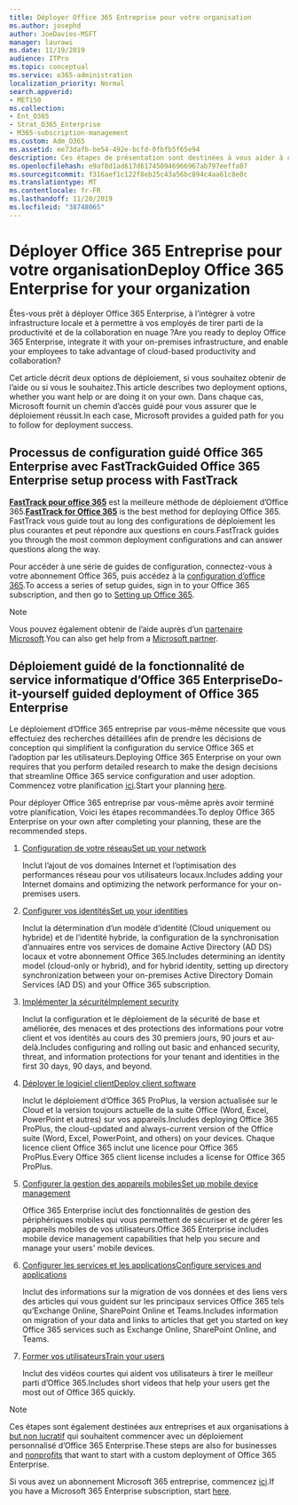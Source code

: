 ```yaml
---
title: Déployer Office 365 Entreprise pour votre organisation
ms.author: josephd
author: JoeDavies-MSFT
manager: laurawi
ms.date: 11/19/2019
audience: ITPro
ms.topic: conceptual
ms.service: o365-administration
localization_priority: Normal
search.appverid:
- MET150
ms.collection:
- Ent_O365
- Strat_O365_Enterprise
- M365-subscription-management
ms.custom: Adm_O365
ms.assetid: ee73dafb-be54-492e-bcfd-0fbfb5f65e94
description: Ces étapes de présentation sont destinées à vous aider à configurer votre réseau, à créer vos identités, à déployer Office 365 ProPlus, à migrer vos données et à aider les personnes de votre organisation à utiliser Office 365.
ms.openlocfilehash: e9af8d1ad617d617450946966967ab797eeffa07
ms.sourcegitcommit: f316aef1c122f8eb25c43a56bc894c4aa61c8e0c
ms.translationtype: MT
ms.contentlocale: fr-FR
ms.lasthandoff: 11/20/2019
ms.locfileid: "38748065"
---
```

# <a name="deploy-office-365-enterprise-for-your-organization"></a><span data-ttu-id="1f146-103">Déployer Office 365 Entreprise pour votre organisation</span><span class="sxs-lookup"><span data-stu-id="1f146-103">Deploy Office 365 Enterprise for your organization</span></span>

<span data-ttu-id="1f146-104">Êtes-vous prêt à déployer Office 365 Enterprise, à l’intégrer à votre infrastructure locale et à permettre à vos employés de tirer parti de la productivité et de la collaboration en nuage ?</span><span class="sxs-lookup"><span data-stu-id="1f146-104">Are you ready to deploy Office 365 Enterprise, integrate it with your on-premises infrastructure, and enable your employees to take advantage of cloud-based productivity and collaboration?</span></span>

<span data-ttu-id="1f146-105">Cet article décrit deux options de déploiement, si vous souhaitez obtenir de l’aide ou si vous le souhaitez.</span><span class="sxs-lookup"><span data-stu-id="1f146-105">This article describes two deployment options, whether you want help or are doing it on your own.</span></span> <span data-ttu-id="1f146-106">Dans chaque cas, Microsoft fournit un chemin d’accès guidé pour vous assurer que le déploiement réussit.</span><span class="sxs-lookup"><span data-stu-id="1f146-106">In each case, Microsoft provides a guided path for you to follow for deployment success.</span></span>

## <a name="guided-office-365-enterprise-setup-process-with-fasttrack"></a><span data-ttu-id="1f146-107">Processus de configuration guidé Office 365 Enterprise avec FastTrack</span><span class="sxs-lookup"><span data-stu-id="1f146-107">Guided Office 365 Enterprise setup process with FastTrack</span></span>

<span data-ttu-id="1f146-108">**[FastTrack pour office 365](https://docs.microsoft.com/fasttrack/O365-fasttrack-benefit-for-office-365)** est la meilleure méthode de déploiement d’Office 365.</span><span class="sxs-lookup"><span data-stu-id="1f146-108">**[FastTrack for Office 365](https://docs.microsoft.com/fasttrack/O365-fasttrack-benefit-for-office-365)** is the best method for deploying Office 365.</span></span> <span data-ttu-id="1f146-109">FastTrack vous guide tout au long des configurations de déploiement les plus courantes et peut répondre aux questions en cours.</span><span class="sxs-lookup"><span data-stu-id="1f146-109">FastTrack guides you through the most common deployment configurations and can answer questions along the way.</span></span> 

<span data-ttu-id="1f146-110">Pour accéder à une série de guides de configuration, connectez-vous à votre abonnement Office 365, puis accédez à la [configuration d’office 365](https://aka.ms/o365fasttrack).</span><span class="sxs-lookup"><span data-stu-id="1f146-110">To access a series of setup guides, sign in to your Office 365 subscription, and then go to [Setting up Office 365](https://aka.ms/o365fasttrack).</span></span>

>[!Note]
><span data-ttu-id="1f146-111">Vous pouvez également obtenir de l’aide auprès d’un [partenaire Microsoft](https://www.microsoft.com/solution-providers/home).</span><span class="sxs-lookup"><span data-stu-id="1f146-111">You can also get help from a [Microsoft partner](https://www.microsoft.com/solution-providers/home).</span></span>
>

## <a name="do-it-yourself-guided-deployment-of-office-365-enterprise"></a><span data-ttu-id="1f146-112">Déploiement guidé de la fonctionnalité de service informatique d’Office 365 Enterprise</span><span class="sxs-lookup"><span data-stu-id="1f146-112">Do-it-yourself guided deployment of Office 365 Enterprise</span></span>

<span data-ttu-id="1f146-113">Le déploiement d’Office 365 entreprise par vous-même nécessite que vous effectuiez des recherches détaillées afin de prendre les décisions de conception qui simplifient la configuration du service Office 365 et l’adoption par les utilisateurs.</span><span class="sxs-lookup"><span data-stu-id="1f146-113">Deploying Office 365 Enterprise on your own requires that you perform detailed research to make the design decisions that streamline Office 365 service configuration and user adoption.</span></span> <span data-ttu-id="1f146-114">Commencez votre planification [ici](get-your-organization-ready-for-office-365.md).</span><span class="sxs-lookup"><span data-stu-id="1f146-114">Start your planning [here](get-your-organization-ready-for-office-365.md).</span></span>

<span data-ttu-id="1f146-115">Pour déployer Office 365 entreprise par vous-même après avoir terminé votre planification, Voici les étapes recommandées.</span><span class="sxs-lookup"><span data-stu-id="1f146-115">To deploy Office 365 Enterprise on your own after completing your planning, these are the recommended steps.</span></span>

1. [<span data-ttu-id="1f146-116">Configuration de votre réseau</span><span class="sxs-lookup"><span data-stu-id="1f146-116">Set up your network</span></span>](set-up-network-for-office-365.md)

   <span data-ttu-id="1f146-117">Inclut l’ajout de vos domaines Internet et l’optimisation des performances réseau pour vos utilisateurs locaux.</span><span class="sxs-lookup"><span data-stu-id="1f146-117">Includes adding your Internet domains and optimizing the network performance for your on-premises users.</span></span>
 
2. [<span data-ttu-id="1f146-118">Configurer vos identités</span><span class="sxs-lookup"><span data-stu-id="1f146-118">Set up your identities</span></span>](protect-your-global-administrator-accounts.md)

   <span data-ttu-id="1f146-119">Inclut la détermination d’un modèle d’identité (Cloud uniquement ou hybride) et de l’identité hybride, la configuration de la synchronisation d’annuaires entre vos services de domaine Active Directory (AD DS) locaux et votre abonnement Office 365.</span><span class="sxs-lookup"><span data-stu-id="1f146-119">Includes determining an identity model (cloud-only or hybrid), and for hybrid identity, setting up directory synchronization between your on-premises Active Directory Domain Services (AD DS) and your Office 365 subscription.</span></span>

3. [<span data-ttu-id="1f146-120">Implémenter la sécurité</span><span class="sxs-lookup"><span data-stu-id="1f146-120">Implement security</span></span>](https://docs.microsoft.com/office365/securitycompliance/security-roadmap)

   <span data-ttu-id="1f146-121">Inclut la configuration et le déploiement de la sécurité de base et améliorée, des menaces et des protections des informations pour votre client et vos identités au cours des 30 premiers jours, 90 jours et au-delà.</span><span class="sxs-lookup"><span data-stu-id="1f146-121">Includes configuring and rolling out basic and enhanced security, threat, and information protections for your tenant and identities in the first 30 days, 90 days, and beyond.</span></span>
 
4. [<span data-ttu-id="1f146-122">Déployer le logiciel client</span><span class="sxs-lookup"><span data-stu-id="1f146-122">Deploy client software</span></span>](https://docs.microsoft.com/DeployOffice/deployment-guide-for-office-365-proplus)

   <span data-ttu-id="1f146-123">Inclut le déploiement d’Office 365 ProPlus, la version actualisée sur le Cloud et la version toujours actuelle de la suite Office (Word, Excel, PowerPoint et autres) sur vos appareils.</span><span class="sxs-lookup"><span data-stu-id="1f146-123">Includes deploying Office 365 ProPlus, the cloud-updated and always-current version of the Office suite (Word, Excel, PowerPoint, and others) on your devices.</span></span> <span data-ttu-id="1f146-124">Chaque licence client Office 365 inclut une licence pour Office 365 ProPlus.</span><span class="sxs-lookup"><span data-stu-id="1f146-124">Every Office 365 client license includes a license for Office 365 ProPlus.</span></span>
 
5. [<span data-ttu-id="1f146-125">Configurer la gestion des appareils mobiles</span><span class="sxs-lookup"><span data-stu-id="1f146-125">Set up mobile device management</span></span>](https://support.office.com/article/set-up-mobile-device-management-mdm-in-office-365-dd892318-bc44-4eb1-af00-9db5430be3cd)

   <span data-ttu-id="1f146-126">Office 365 Enterprise inclut des fonctionnalités de gestion des périphériques mobiles qui vous permettent de sécuriser et de gérer les appareils mobiles de vos utilisateurs.</span><span class="sxs-lookup"><span data-stu-id="1f146-126">Office 365 Enterprise includes mobile device management capabilities that help you secure and manage your users' mobile devices.</span></span>
 
6. [<span data-ttu-id="1f146-127">Configurer les services et les applications</span><span class="sxs-lookup"><span data-stu-id="1f146-127">Configure services and applications</span></span>](configure-services-and-applications.md)

   <span data-ttu-id="1f146-128">Inclut des informations sur la migration de vos données et des liens vers des articles qui vous guident sur les principaux services Office 365 tels qu’Exchange Online, SharePoint Online et Teams.</span><span class="sxs-lookup"><span data-stu-id="1f146-128">Includes information on migration of your data and links to articles that get you started on key Office 365 services such as Exchange Online, SharePoint Online, and Teams.</span></span>
 
7. [<span data-ttu-id="1f146-129">Former vos utilisateurs</span><span class="sxs-lookup"><span data-stu-id="1f146-129">Train your users</span></span>](https://docs.microsoft.com/office365/admin/admin-overview/get-started-with-office-365#training-resources-for-your-users)

   <span data-ttu-id="1f146-130">Inclut des vidéos courtes qui aident vos utilisateurs à tirer le meilleur parti d’Office 365.</span><span class="sxs-lookup"><span data-stu-id="1f146-130">Includes short videos that help your users get the most out of Office 365 quickly.</span></span>
 

>[!Note]
><span data-ttu-id="1f146-131">Ces étapes sont également destinées aux entreprises et aux organisations à [but non lucratif](https://go.microsoft.com/fwlink/?LinkId=627221) qui souhaitent commencer avec un déploiement personnalisé d’Office 365 Enterprise.</span><span class="sxs-lookup"><span data-stu-id="1f146-131">These steps are also for businesses and [nonprofits](https://go.microsoft.com/fwlink/?LinkId=627221) that want to start with a custom deployment of Office 365 Enterprise.</span></span> 
>

<span data-ttu-id="1f146-132">Si vous avez un abonnement Microsoft 365 entreprise, commencez [ici](https://docs.microsoft.com/microsoft-365/enterprise/deploy-microsoft-365-enterprise).</span><span class="sxs-lookup"><span data-stu-id="1f146-132">If you have a Microsoft 365 Enterprise subscription, start [here](https://docs.microsoft.com/microsoft-365/enterprise/deploy-microsoft-365-enterprise).</span></span>
